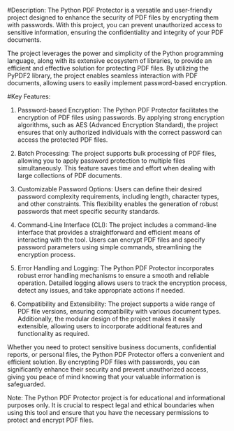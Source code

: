 #Description:
The Python PDF Protector is a versatile and user-friendly project designed to enhance the security of PDF files by encrypting them with passwords. With this project, you can prevent unauthorized access to sensitive information, ensuring the confidentiality and integrity of your PDF documents.

The project leverages the power and simplicity of the Python programming language, along with its extensive ecosystem of libraries, to provide an efficient and effective solution for protecting PDF files. By utilizing the PyPDF2 library, the project enables seamless interaction with PDF documents, allowing users to easily implement password-based encryption.

#Key Features:

1) Password-based Encryption: The Python PDF Protector facilitates the encryption of PDF files using passwords. By applying strong encryption algorithms, such as AES (Advanced Encryption Standard), the project ensures that only authorized individuals with the correct password can access the protected PDF files.

2) Batch Processing: The project supports bulk processing of PDF files, allowing you to apply password protection to multiple files simultaneously. This feature saves time and effort when dealing with large collections of PDF documents.

3) Customizable Password Options: Users can define their desired password complexity requirements, including length, character types, and other constraints. This flexibility enables the generation of robust passwords that meet specific security standards.

4) Command-Line Interface (CLI): The project includes a command-line interface that provides a straightforward and efficient means of interacting with the tool. Users can encrypt PDF files and specify password parameters using simple commands, streamlining the encryption process.

5) Error Handling and Logging: The Python PDF Protector incorporates robust error handling mechanisms to ensure a smooth and reliable operation. Detailed logging allows users to track the encryption process, detect any issues, and take appropriate actions if needed.

6) Compatibility and Extensibility: The project supports a wide range of PDF file versions, ensuring compatibility with various document types. Additionally, the modular design of the project makes it easily extensible, allowing users to incorporate additional features and functionality as required.

Whether you need to protect sensitive business documents, confidential reports, or personal files, the Python PDF Protector offers a convenient and efficient solution. By encrypting PDF files with passwords, you can significantly enhance their security and prevent unauthorized access, giving you peace of mind knowing that your valuable information is safeguarded.

Note: The Python PDF Protector project is for educational and informational purposes only. It is crucial to respect legal and ethical boundaries when using this tool and ensure that you have the necessary permissions to protect and encrypt PDF files.

